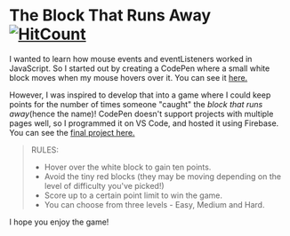 # **The Block That Runs Away** [![HitCount](http://hits.dwyl.com/parna86/BlockThatRunsAway.svg)](http://hits.dwyl.com/parna86/BlockThatRunsAway)


I wanted to learn how mouse events and eventListeners worked in JavaScript. So I started out by creating a CodePen where a small white block moves when my mouse hovers over it. You can see it [here.](https://codepen.io/ParnaHere/pen/XWXemJQ)

However, I was inspired to develop that into a game where I could keep points for the number of times someone "caught" the _block that runs away_(hence the name)!
CodePen doesn't support projects with multiple pages well, so I programmed it on VS Code, and hosted it using Firebase. You can see the [final project here.](https://blocksrunning.web.app/)

> RULES:
> - Hover over the white block to gain ten points.
> - Avoid the tiny red blocks (they may be moving depending on the level of difficulty you've picked!)
> - Score up to a certain point limit to win the game. 
> - You can choose from three levels - Easy, Medium and Hard. 

I hope you enjoy the game! 
